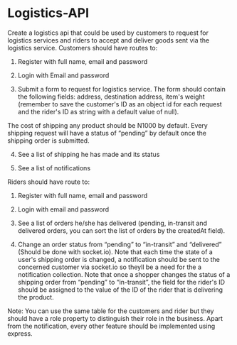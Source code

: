 # Logistics-API
Create a logistics api that could be used by customers to request for logistics services and riders to accept and deliver goods sent via the logistics service.
Customers should have routes to:

1. Register with full name, email and password
 
2. Login with Email and password
 
3. Submit a form to request for logistics service. The form should contain the following fields: address, destination address, item's weight (remember to save the customer's ID as an object id for each request and the rider's ID as string with a default value of null).
 
The cost of shipping any product should be N1000 by default. Every shipping request will have a status of “pending” by default once the shipping order is submitted.
 
4. See a list of shipping he has made and its status
 
5. See a list of notifications


Riders should have route to:

1. Register with full name, email and password
 
2. Login with email and password
 
1. See a list of orders he/she has delivered (pending, in-transit and delivered orders, you can sort the list of orders by the createdAt field). 
 
2. Change an order status from “pending” to “in-transit” and “delivered” (Should be done with socket.io). Note that each time the state of a user's shipping order is changed, a notification should be sent to the concerned customer via socket.io so theyll be a need for the a notification collection.
Note that once a shopper changes the status of a shipping order from “pending” to “in-transit”, the field for the rider's ID should be assigned to the value of the ID of the rider that is  delivering the product.
 

Note: You can use the same table for the customers and rider but they should have a role property to distinguish their role in the business. Apart from the notification, every other feature should be implemented using express.
